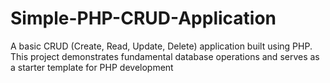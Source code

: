 # Simple-PHP-CRUD-Application
A basic CRUD (Create, Read, Update, Delete) application built using PHP. This project demonstrates fundamental database operations and serves as a starter template for PHP development
